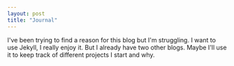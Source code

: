 ```yaml
---
layout: post
title: "Journal"
---
```


I've been trying to find a reason for this blog but I'm struggling. I want to use Jekyll, I really enjoy it. But I already have two other blogs. Maybe I'll use it to keep track of different projects I start and why. 